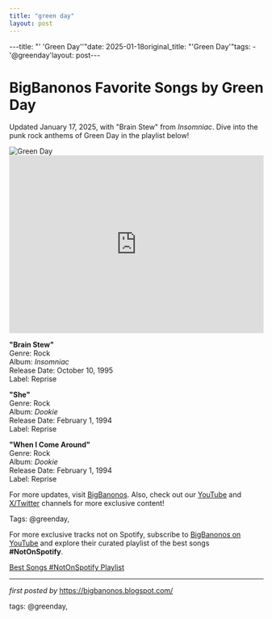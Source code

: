 ```yaml
---
title: "green day"
layout: post
---
```

---title: "' 'Green Day''"date: 2025-01-18original_title: "'Green Day'"tags:  - '@greenday'layout: post---<!-- Title of the Post --><h1 >BigBanonos Favorite Songs by Green Day</h1> <!-- Introductory Text --><p >Updated January 17, 2025, with "Brain Stew" from <em>Insomniac</em>. Dive into the punk rock anthems of Green Day in the playlist below!</p> <!-- Featured Image --><div > <img src="https://i.scdn.co/image/ab67616d0000b273db89b08034de626ebee6823d" alt="Green Day" /></div> <!-- Spotify Embed --><div > <iframe src="https://open.spotify.com/embed/playlist/5ABgDZV7bkkX7QVitB3qZH?utm_source=generator" width="100%" height="352" frameborder="0" allowfullscreen="" allow="autoplay; clipboard-write; encrypted-media; fullscreen; picture-in-picture" loading="lazy"></iframe></div> <!-- Song Information --><div > <p><strong>"Brain Stew"</strong><br> Genre: Rock<br> Album: <em>Insomniac</em><br> Release Date: October 10, 1995<br> Label: Reprise</p> <p><strong>"She"</strong><br> Genre: Rock<br> Album: <em>Dookie</em><br> Release Date: February 1, 1994<br> Label: Reprise</p> <p><strong>"When I Come Around"</strong><br> Genre: Rock<br> Album: <em>Dookie</em><br> Release Date: February 1, 1994<br> Label: Reprise</p></div> <!-- Footer Links --><div > <p>For more updates, visit <a href="https://bigbanonos.blogspot.com/" target="_blank">BigBanonos</a>. Also, check out our <a href="https://www.youtube.com/@BigBanonos" target="_blank">YouTube</a> and <a href="https://x.com/bigbanonos" target="_blank">X/Twitter</a> channels for more exclusive content!</p></div> <!-- Tags --><p >Tags: @greenday,</p><!--Subscribe and Playlist Links--><div>    <p>For more exclusive tracks not on Spotify, subscribe to <a href="https://www.youtube.com/@BigBanonos" target="_blank">BigBanonos on YouTube</a> and explore their curated playlist of the best songs <strong>#NotOnSpotify</strong>.</p>    <p><a href="https://www.youtube.com/playlist?list=PLtuNtuTatqI0kFahUCbtbfenC_ET5O_tr" target="_blank">Best Songs #NotOnSpotify Playlist<br /></a></p></div><hr /><p><em>first posted by</em> <a href="https://bigbanonos.blogspot.com/" rel="noopener" target="_new">https://bigbanonos.blogspot.com/</a></p><p>tags: @greenday,</p>